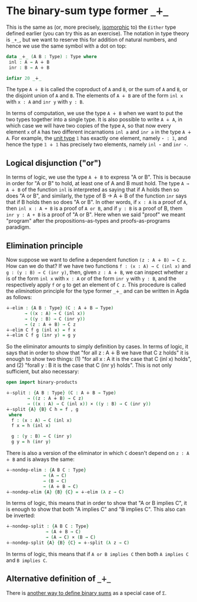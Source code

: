 <!--
```agda
{-# OPTIONS --without-K --safe #-}

module binary-sums where

open import general-notation
```
-->

# The binary-sum type former `_∔_`

This is the same as (or, more precisely, [isomorphic](isomorphisms.lagda.md) to) the `Either` type defined earlier (you can try this as an exercise). The notation in type theory is `_+_`, but we want to reserve this for addition of natural numbers, and hence we use the same symbol with a dot on top:
```agda
data _∔_ (A B : Type) : Type where
 inl : A → A ∔ B
 inr : B → A ∔ B

infixr 20 _∔_
```

The type `A ∔ B` is called the coproduct of `A` and `B`, or the sum of `A` and `B`, or the disjoint union of `A` and `B`. The elements of `A ∔ B` are of the form `inl x` with `x : A` and `inr y` with `y : B`.

In terms of computation, we use the type `A ∔ B` when we want to put the two types together into a single type. It is also possible to write `A ∔ A`, in which case we will have two copies of the type `A`, so that now every element `x` of `A` has two different incarnations `inl a` and `inr a` in the type `A ∔ A`. For example, the [unit type](unit-type.lagda.md) `𝟙` has exactly one element, namely `⋆ : 𝟙`, and hence the type `𝟙 ∔ 𝟙` has precisely two elements, namely  `inl ⋆` and `inr ⋆`.

## Logical disjunction ("or")

In terms of logic, we use the type `A ∔ B` to express "A or B". This is because in order for "A or B" to hold, at least one of A and B must hold. The type `A → A ∔ B` of the function `inl` is interpreted as saying that if A holds then so does "A or B", and similarly, the type of B → A ∔ B of the function `inr` says that if B holds then so does "A or B". In other words, if `x : A` is a proof of `A`, then `inl x : A + B` is a proof of `A or B`, and if `y : B` is a proof of B, them `inr y : A + B` is a proof of "A or B". Here when we said "proof" we meant "program" after the propositions-as-types and proofs-as-programs paradigm.

## Elimination principle

Now suppose we want to define a dependent function `(z : A ∔ B) → C z`. How can we do that? If we have two functions `f : (x : A) → C (inl x)` and `g : (y : B) → C (inr y)`, then, given `z : A ∔ B`, we can inspect whether `z` is of the form `inl x` with `x : A` or of the form `inr y` with `y : B`, and the respectively apply `f` or `g` to get an element of `C z`. This procedure is called the *elimination* principle for the type former `_∔_` and can be written in Agda as follows:

```agda
∔-elim : {A B : Type} (C : A ∔ B → Type)
       → ((x : A) → C (inl x))
       → ((y : B) → C (inr y))
       → (z : A ∔ B) → C z
∔-elim C f g (inl x) = f x
∔-elim C f g (inr y) = g y
```
So the eliminator amounts to simply definition by cases. In terms of logic, it says that in order to show that "for all z : A ∔ B we have that C z holds" it is enough to show two things: (1) "for all x : A it is the case that C (inl x) holds", and (2) "forall y : B it is the case that C (inr y) holds". This is not only sufficient, but also necessary:
```agda
open import binary-products

∔-split : {A B : Type} (C : A ∔ B → Type)
        → ((z : A ∔ B) → C z)
        → ((x : A) → C (inl x)) × ((y : B) → C (inr y))
∔-split {A} {B} C h = f , g
 where
  f : (x : A) → C (inl x)
  f x = h (inl x)

  g : (y : B) → C (inr y)
  g y = h (inr y)
```

There is also a version of the eliminator in which `C` doesn't depend on `z : A ∔ B` and is always the same:
```agda
∔-nondep-elim : {A B C : Type}
              → (A → C)
              → (B → C)
              → (A ∔ B → C)
∔-nondep-elim {A} {B} {C} = ∔-elim (λ z → C)
```
In terms of logic, this means that in order to show that "A or B implies C", it is enough to show that both "A implies C" and "B implies C". This also can be inverted:
```agda
∔-nondep-split : {A B C : Type}
               → (A ∔ B → C)
               → (A → C) × (B → C)
∔-nondep-split {A} {B} {C} = ∔-split (λ z → C)
```
In terms of logic, this means that if `A or B implies C` then both `A implies C` and `B implies C`.

## Alternative definition of `_∔_`

There is [another way to define binary sums](binary-sums-as-sums.lagda.md) as a special case of `Σ`.
